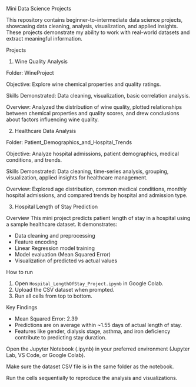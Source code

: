 Mini Data Science Projects

This repository contains beginner-to-intermediate data science projects, showcasing data cleaning, analysis, visualization, and applied insights. These projects demonstrate my ability to work with real-world datasets and extract meaningful information.

Projects
1. Wine Quality Analysis

Folder: WineProject

Objective: Explore wine chemical properties and quality ratings.

Skills Demonstrated: Data cleaning, visualization, basic correlation analysis.

Overview: Analyzed the distribution of wine quality, plotted relationships between chemical properties and quality scores, and drew conclusions about factors influencing wine quality.


2. Healthcare Data Analysis

Folder: Patient_Demographics_and_Hospital_Trends

Objective: Analyze hospital admissions, patient demographics, medical conditions, and trends.

Skills Demonstrated: Data cleaning, time-series analysis, grouping, visualization, applied insights for healthcare management.

Overview: Explored age distribution, common medical conditions, monthly hospital admissions, and compared trends by hospital and admission type.

3. Hospital Length of Stay Prediction

Overview
This mini project predicts patient length of stay in a hospital using a sample healthcare dataset. It demonstrates:
- Data cleaning and preprocessing
- Feature encoding
- Linear Regression model training
- Model evaluation (Mean Squared Error)
- Visualization of predicted vs actual values

How to run
1. Open `Hospital_LengthOfStay_Project.ipynb` in Google Colab.
2. Upload the CSV dataset when prompted.
3. Run all cells from top to bottom.

 Key Findings
- Mean Squared Error: 2.39
- Predictions are on average within ~1.55 days of actual length of stay.
- Features like gender, dialysis stage, asthma, and iron deficiency contribute to predicting stay duration.
 

Open the Jupyter Notebook (.ipynb) in your preferred environment (Jupyter Lab, VS Code, or Google Colab).

Make sure the dataset CSV file is in the same folder as the notebook.

Run the cells sequentially to reproduce the analysis and visualizations.
